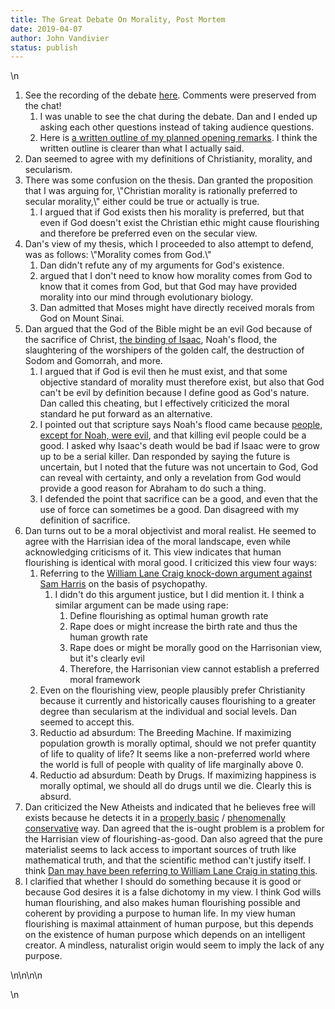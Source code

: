 ```yaml
---
title: The Great Debate On Morality, Post Mortem
date: 2019-04-07
author: John Vandivier
status: publish
---
```


<!-- wp:list {\"ordered\":true} -->\n<ol><li>See the recording of the debate <a href=\"https://www.youtube.com/watch?v=mq51l_QCUn8\">here</a>. Comments were preserved from the chat! <ol><li>I was unable to see the chat during the debate. Dan and I ended up asking each other questions instead of taking audience questions.</li><li>Here is <a href=\"http://www.afterecon.com/philosophy-religion-and-apologetics/the-great-debate-on-morality-opening-remarks/\">a written outline of my planned opening remarks</a>. I think the written outline is clearer than what I actually said.</li></ol></li><li>Dan seemed to agree with my definitions of Christianity, morality, and secularism.</li><li>There was some confusion on the thesis. Dan granted the proposition that I was arguing for, \"Christian morality is rationally preferred to secular morality,\" either could be true or actually is true. <ol><li>I argued that if God exists then his morality is preferred, but that even if God doesn't exist the Christian ethic might cause flourishing and therefore be preferred even on the secular view.</li></ol></li><li>Dan's view of my thesis, which I proceeded to also attempt to defend, was as follows: \"Morality comes from God.\" <ol><li>Dan didn't refute any of my arguments for God's existence.</li><li> argued that I don't need to know how morality comes from God to know that it comes from God, but that God may have provided morality into our mind through evolutionary biology.</li><li>Dan admitted that Moses might have directly received morals from God on Mount Sinai. </li></ol></li><li>Dan argued that the God of the Bible might be an evil God because of the sacrifice of Christ, <a href=\"https://en.wikipedia.org/w/index.php?title=Binding_of_Isaac&amp;oldid=888275775\">the binding of Isaac</a>, Noah's flood, the slaughtering of the worshipers of the golden calf, the destruction of Sodom and Gomorrah, and more.<ol><li>I argued that if God is evil then he must exist, and that some objective standard of morality must therefore exist, but also that God can't be evil by definition because I define good as God's nature. Dan called this cheating, but I effectively criticized the moral standard he put forward as an alternative.</li><li>I pointed out that scripture says Noah's flood came because <a href=\"https://biblehub.com/genesis/6-5.htm\">people, except for Noah, were evil</a>, and that killing evil people could be a good. I asked why Isaac's death would be bad if Isaac were to grow up to be a serial killer. Dan responded by saying the future is uncertain, but I noted that the future was not uncertain to God, God can reveal with certainty, and only a revelation from God would provide a good reason for Abraham to do such a thing.</li><li>I defended the point that sacrifice can be a good, and even that the use of force can sometimes be a good. Dan disagreed with my definition of sacrifice. </li></ol></li><li>Dan turns out to be a moral objectivist and moral realist. He seemed to agree with the Harrisian idea of the moral landscape, even while acknowledging criticisms of it. This view indicates that human flourishing is identical with moral good. I criticized this view four ways: <ol><li>Referring to the <a href=\"https://www.youtube.com/watch?v=-YKkYU5W-IM\">William Lane Craig knock-down argument against Sam Harris</a> on the basis of psychopathy. <ol><li>I didn't do this argument justice, but I did mention it. I think a similar argument can be made using rape: <ol><li>Define flourishing as optimal human growth rate</li><li>Rape does or might increase the birth rate and thus the human growth rate</li><li>Rape does or might be morally good on the Harrisonian view, but it's clearly evil</li><li>Therefore, the Harrisonian view cannot establish a preferred moral framework  </li></ol></li></ol></li><li>Even on the flourishing view, people plausibly prefer Christianity because it currently and historically causes flourishing to a greater degree than secularism at the individual and social levels. Dan seemed to accept this.</li><li>Reductio ad absurdum: The Breeding Machine. If maximizing population growth is morally optimal, should we not prefer quantity of life to quality of life? It seems like a non-preferred world where the world is full of people with quality of life marginally above 0.</li><li>Reductio ad absurdum: Death by Drugs. If maximizing happiness is morally optimal, we should all do drugs until we die. Clearly this is absurd. </li></ol></li><li>Dan criticized the New Atheists and indicated that he believes free will exists because he detects it in a <a href=\"https://en.wikipedia.org/w/index.php?title=Basic_belief&amp;oldid=872663983\">properly basic</a> / <a href=\"https://en.wikipedia.org/w/index.php?title=Phenomenal_conservatism&amp;oldid=847160754\">phenomenally conservative</a> way. Dan agreed that the is-ought problem is a problem for the Harrisian view of flourishing-as-good. Dan also agreed that the pure materialist seems to lack access to important sources of truth like mathematical truth, and that the scientific method can't justify itself. I think <a href=\"https://www.youtube.com/watch?v=mP6NCNUZFoQ\">Dan may have been referring to William Lane Craig in stating this</a>.</li><li>I clarified that whether I should do something because it is good or because God desires it is a false dichotomy in my view. I think God wills human flourishing, and also makes human flourishing possible and coherent by providing a purpose to human life. In my view human flourishing is maximal attainment of human purpose, but this depends on the existence of human purpose which depends on an intelligent creator. A mindless, naturalist origin would seem to imply the lack of any purpose.</li></ol>\n<!-- /wp:list -->\n\n<!-- wp:paragraph -->\n<p></p>\n<!-- /wp:paragraph -->